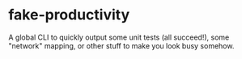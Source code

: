 # fake-productivity
A global CLI to quickly output some unit tests (all succeed!), some "network" mapping, or other stuff to make you look busy somehow.
